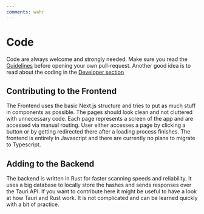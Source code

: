 ```yaml
---
comments: wahr
---
```


# Code
Code are always welcome and strongly needed. Make sure you read the [Guidelines](CODE_OF_CONDUCT.md) before opening your own pull-request. Another good idea is to read about the coding in the [Developer section](/developers/index.md)

## Contributing to the Frontend
The Frontend uses the basic Next.js structure and tries to put as much stuff in components as possible. The pages should look clean and not cluttered with unnecessary code. Each page represents a screen of the app and are accessed via manual routing. User either accesses a page by clicking a button or by getting redirected there after a loading process finishes. The frontend is entirely in Javascript and there are currently no plans to migrate to Typescript.

## Adding to the Backend
The backend is written in Rust for faster scanning speeds and reliability. It uses a big database to locally store the hashes and sends responses over the Tauri API. If you want to contribute here it might be useful to have a look at how Tauri and Rust work. It is not complicated and can be learned quickly with a bit of practice.